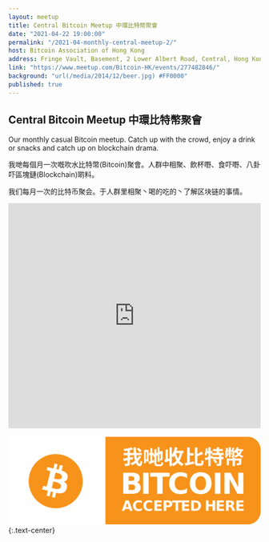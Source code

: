 ```yaml
---
layout: meetup
title: Central Bitcoin Meetup 中環比特幣聚會
date: "2021-04-22 19:00:00"
permalink: "/2021-04-monthly-central-meetup-2/"
host: Bitcoin Association of Hong Kong
address: Fringe Vault, Basement, 2 Lower Albert Road, Central, Hong Kong
link: "https://www.meetup.com/Bitcoin-HK/events/277482846/"
background: "url(/media/2014/12/beer.jpg) #FF0000"
published: true
---
```


## Central Bitcoin Meetup 中環比特幣聚會

Our monthly casual Bitcoin meetup. Catch up with the crowd, enjoy a drink or snacks and catch up on blockchain drama.

我哋每個月一次嘅吹水比特幣(Bitcoin)聚會。人群中相聚、飲杯嘢、食吓嘢、八卦吓區塊鏈(Blockchain)啲料。

我们每月一次的比特币聚会。于人群里相聚丶喝的吃的丶了解区块链的事情。

<iframe src="https://www.google.com/maps/embed?pb=!1m18!1m12!1m3!1d3691.9413008057477!2d114.1535972149543!3d22.28021328533398!2m3!1f0!2f0!3f0!3m2!1i1024!2i768!4f13.1!3m3!1m2!1s0x3404007ad3986fab%3A0x5eab7200cf2540da!2sFringe%20Vault!5e0!3m2!1sen!2shk!4v1618043703870!5m2!1sen!2shk" width="100%" height="450" style="border:0;" allowfullscreen="" loading="lazy"></iframe>

![Bitcoin Accepted Here](/media/2017/01/accepted.png)
{:.text-center}